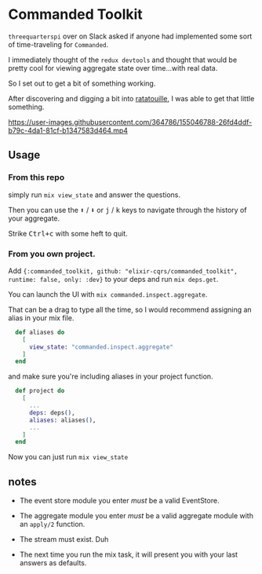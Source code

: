 # Commanded Toolkit

`threequarterspi` over on Slack asked if anyone had implemented some sort of time-traveling for `Commanded`. 

I immediately thought of the `redux devtools` and thought that would be pretty cool for viewing aggregate state over time...with real data.

So I set out to get a bit of something working. 

After discovering and digging a bit into [ratatouille](https://github.com/ndreynolds/ratatouille), I was able to get that little something.



https://user-images.githubusercontent.com/364786/155046788-26fd4ddf-b79c-4da1-81cf-b1347583d464.mp4

## Usage

### From this repo

simply run `mix view_state` and answer the questions.

Then you can use the <kbd>⬆</kbd> / <kbd>⬇</kbd> or <kbd>j</kbd> / <kbd>k</kbd> keys to navigate through the history of your aggregate.

Strike <kbd>Ctrl+c</kbd> with some heft to quit.

### From you own project.

Add `{:commanded_toolkit, github: "elixir-cqrs/commanded_toolkit", runtime: false, only: :dev}` to your deps and run `mix deps.get`.

You can launch the UI with `mix commanded.inspect.aggregate`. 

That can be a drag to type all the time, so I would recommend assigning an alias in your mix file.

```elixir
  def aliases do
    [
      view_state: "commanded.inspect.aggregate"
    ]
  end
```

and make sure you're including aliases in your project function.

```elixir
  def project do
    [
      ...
      deps: deps(),
      aliases: aliases(),
      ...
    ]
  end
```

Now you can just run `mix view_state`

## notes

* The event store module you enter *must* be a valid EventStore.

* The aggregate module you enter *must* be a valid aggregate module with an `apply/2` function.

* The stream must exist. Duh

* The next time you run the mix task, it will present you with your last answers as defaults.

